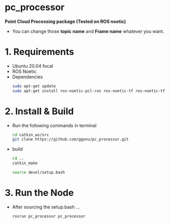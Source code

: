 # pc_processor
**Point Cloud Processing package (Tested on ROS noetic)**
- You can change those **topic name** and **Frame name** whatever you want.

# 1. Requirements
- Ubuntu 20.04 focal
- ROS Noetic
- Dependencies
  ```bash
  sudo apt-get update
  sudo apt-get install ros-noetic-pcl-ros ros-noetic-tf ros-noetic-tf2-ros ros-noetic-cv-bridge ros-noetic-pcl-ros libopencv-dev python3-opencv
  ```

# 2. Install & Build
- Run the following commands in terminal
  ```bash
  cd catkin_ws/src
  git clone https://github.com/ggonu/pc_processor.git
  ```
- build
  ```bash
  cd ..
  catkin_make
  ```
  ```bash
  source devel/setup.bash
  ```
# 3. Run the Node
- After sourcing the setup.bash ...
  ```bash
  rosrun pc_processor pc_processor
  ```
